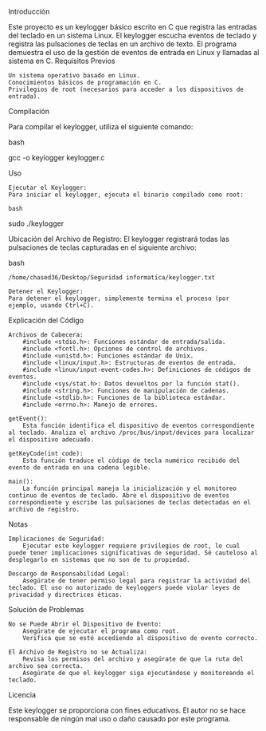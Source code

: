 Introducción

Este proyecto es un keylogger básico escrito en C que registra las entradas del teclado en un sistema Linux. El keylogger escucha eventos de teclado y registra las pulsaciones de teclas en un archivo de texto. El programa demuestra el uso de la gestión de eventos de entrada en Linux y llamadas al sistema en C.
Requisitos Previos

    Un sistema operativo basado en Linux.
    Conocimientos básicos de programación en C.
    Privilegios de root (necesarios para acceder a los dispositivos de entrada).

Compilación

Para compilar el keylogger, utiliza el siguiente comando:

bash

gcc -o keylogger keylogger.c

Uso

    Ejecutar el Keylogger:
    Para iniciar el keylogger, ejecuta el binario compilado como root:

    bash

sudo ./keylogger

Ubicación del Archivo de Registro:
El keylogger registrará todas las pulsaciones de teclas capturadas en el siguiente archivo:

bash

    /home/chased36/Desktop/Seguridad informatica/keylogger.txt

    Detener el Keylogger:
    Para detener el keylogger, simplemente termina el proceso (por ejemplo, usando Ctrl+C).

Explicación del Código

    Archivos de Cabecera:
        #include <stdio.h>: Funciones estándar de entrada/salida.
        #include <fcntl.h>: Opciones de control de archivos.
        #include <unistd.h>: Funciones estándar de Unix.
        #include <linux/input.h>: Estructuras de eventos de entrada.
        #include <linux/input-event-codes.h>: Definiciones de códigos de eventos.
        #include <sys/stat.h>: Datos devueltos por la función stat().
        #include <string.h>: Funciones de manipulación de cadenas.
        #include <stdlib.h>: Funciones de la biblioteca estándar.
        #include <errno.h>: Manejo de errores.

    getEvent():
        Esta función identifica el dispositivo de eventos correspondiente al teclado. Analiza el archivo /proc/bus/input/devices para localizar el dispositivo adecuado.

    getKeyCode(int code):
        Esta función traduce el código de tecla numérico recibido del evento de entrada en una cadena legible.

    main():
        La función principal maneja la inicialización y el monitoreo continuo de eventos de teclado. Abre el dispositivo de eventos correspondiente y escribe las pulsaciones de teclas detectadas en el archivo de registro.

Notas

    Implicaciones de Seguridad:
        Ejecutar este keylogger requiere privilegios de root, lo cual puede tener implicaciones significativas de seguridad. Sé cauteloso al desplegarlo en sistemas que no son de tu propiedad.

    Descargo de Responsabilidad Legal:
        Asegúrate de tener permiso legal para registrar la actividad del teclado. El uso no autorizado de keyloggers puede violar leyes de privacidad y directrices éticas.

Solución de Problemas

    No se Puede Abrir el Dispositivo de Evento:
        Asegúrate de ejecutar el programa como root.
        Verifica que se esté accediendo al dispositivo de evento correcto.

    El Archivo de Registro no se Actualiza:
        Revisa los permisos del archivo y asegúrate de que la ruta del archivo sea correcta.
        Asegúrate de que el keylogger siga ejecutándose y monitoreando el teclado.

Licencia

Este keylogger se proporciona con fines educativos. El autor no se hace responsable de ningún mal uso o daño causado por este programa.
